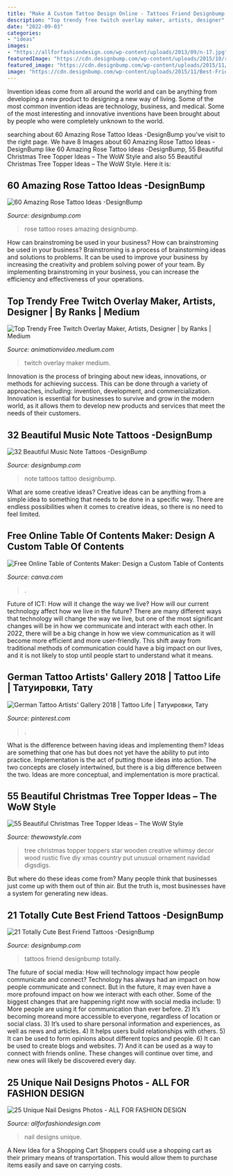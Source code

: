 ```yaml
---
title: "Make A Custom Tattoo Design Online - Tattoos Friend Designbump Totally"
description: "Top trendy free twitch overlay maker, artists, designer"
date: "2022-09-03"
categories:
- "ideas"
images:
- "https://allforfashiondesign.com/wp-content/uploads/2013/09/n-17.jpg"
featuredImage: "https://cdn.designbump.com/wp-content/uploads/2015/10/roses600_803.jpg"
featured_image: "https://cdn.designbump.com/wp-content/uploads/2015/11/Best-Friend-Tattoos.jpg"
image: "https://cdn.designbump.com/wp-content/uploads/2015/11/Best-Friend-Tattoos.jpg"
---
```



Invention ideas come from all around the world and can be anything from developing a new product to designing a new way of living. Some of the most common invention ideas are technology, business, and medical. Some of the most interesting and innovative inventions have been brought about by people who were completely unknown to the world.

	

		
searching about 60 Amazing Rose Tattoo Ideas -DesignBump you've visit to the right page. We have 8 Images about 60 Amazing Rose Tattoo Ideas -DesignBump like 60 Amazing Rose Tattoo Ideas -DesignBump, 55 Beautiful Christmas Tree Topper Ideas – The WoW Style and also 55 Beautiful Christmas Tree Topper Ideas – The WoW Style. Here it is:
		
    
## 60 Amazing Rose Tattoo Ideas -DesignBump

<img loading=lazy src="https://cdn.designbump.com/wp-content/uploads/2015/10/roses600_803.jpg" onerror="this.onerror=null;this.src='https://tse1.mm.bing.net/th?id=OIP.Wq6_V8II9_t0d3ZLIY8ejAHaJ6&amp;pid=15.1';" alt="60 Amazing Rose Tattoo Ideas -DesignBump">

_Source: designbump.com_

>rose tattoo roses amazing designbump. 

	

How can brainstroming be used in your business?
How can brainstroming be used in your business? Brainstroming is a process of brainstorming ideas and solutions to problems. It can be used to improve your business by increasing the creativity and problem solving power of your team. By implementing brainstroming in your business, you can increase the efficiency and effectiveness of your operations.

    
## Top Trendy Free Twitch Overlay Maker, Artists, Designer | By Ranks | Medium

<img loading=lazy src="https://miro.medium.com/max/600/1*1Sjd_nWafES-BExq9_WrvA.jpeg" onerror="this.onerror=null;this.src='https://tse4.mm.bing.net/th?id=OIP.Q-y9XG8z-RZAOdhR322X2gHaEK&amp;pid=15.1';" alt="Top Trendy Free Twitch Overlay Maker, Artists, Designer | by Ranks | Medium">

_Source: animationvideo.medium.com_

>twitch overlay maker medium. 

	

Innovation is the process of bringing about new ideas, innovations, or methods for achieving success. This can be done through a variety of approaches, including: invention, development, and commercialization. Innovation is essential for businesses to survive and grow in the modern world, as it allows them to develop new products and services that meet the needs of their customers.

    
## 32 Beautiful Music Note Tattoos -DesignBump

<img loading=lazy src="https://cdn.designbump.com/wp-content/uploads/2015/10/music-note-tattoo-ideas11.jpg" onerror="this.onerror=null;this.src='https://tse1.mm.bing.net/th?id=OIP.zQ6WKBeYeYRIWQIu7MEJZgHaJ5&amp;pid=15.1';" alt="32 Beautiful Music Note Tattoos -DesignBump">

_Source: designbump.com_

>note tattoos tattoo designbump. 

	

What are some creative ideas?
Creative ideas can be anything from a simple idea to something that needs to be done in a specific way. There are endless possibilities when it comes to creative ideas, so there is no need to feel limited.

    
## Free Online Table Of Contents Maker: Design A Custom Table Of Contents

<img loading=lazy src="https://static-cse.canva.com/blob/390974/1131w-sRDA2JHMbsE.jpg" onerror="this.onerror=null;this.src='https://tse4.mm.bing.net/th?id=OIP.QtKuvqaGTMVqWoLZTEwAawHaKe&amp;pid=15.1';" alt="Free Online Table of Contents Maker: Design a Custom Table of Contents">

_Source: canva.com_

>. 

	

Future of ICT: How will it change the way we live?
How will our current technology affect how we live in the future? 
There are many different ways that technology will change the way we live, but one of the most significant changes will be in how we communicate and interact with each other. In 2022, there will be a big change in how we view communication as it will become more efficient and more user-friendly. This shift away from traditional methods of communication could have a big impact on our lives, and it is not likely to stop until people start to understand what it means.

    
## German Tattoo Artists&#039; Gallery 2018 | Tattoo Life | Татуировки, Тату

<img loading=lazy src="https://i.pinimg.com/736x/28/63/2e/28632eef0c5348e784c59814efc6d4f0.jpg" onerror="this.onerror=null;this.src='https://tse4.mm.bing.net/th?id=OIP.Woc_qdIcgxHwMeTuySBpxQHaKQ&amp;pid=15.1';" alt="German Tattoo Artists&#039; Gallery 2018 | Tattoo Life | Татуировки, Тату">

_Source: pinterest.com_

>. 

	

What is the difference between having ideas and implementing them?
Ideas are something that one has but does not yet have the ability to put into practice. Implementation is the act of putting those ideas into action. The two concepts are closely intertwined, but there is a big difference between the two. Ideas are more conceptual, and implementation is more practical.

    
## 55 Beautiful Christmas Tree Topper Ideas – The WoW Style

<img loading=lazy src="http://thewowstyle.com/wp-content/uploads/2014/11/367.jpg" onerror="this.onerror=null;this.src='https://tse2.mm.bing.net/th?id=OIP.FzrOlPC4ZmYgpC2UoKTIVgHaKQ&amp;pid=15.1';" alt="55 Beautiful Christmas Tree Topper Ideas – The WoW Style">

_Source: thewowstyle.com_

>tree christmas topper toppers star wooden creative whimsy decor wood rustic five diy xmas country put unusual ornament navidad digsdigs. 

	

But where do these ideas come from? Many people think that businesses just come up with them out of thin air. But the truth is, most businesses have a system for generating new ideas.

    
## 21 Totally Cute Best Friend Tattoos -DesignBump

<img loading=lazy src="https://cdn.designbump.com/wp-content/uploads/2015/11/Best-Friend-Tattoos.jpg" onerror="this.onerror=null;this.src='https://tse2.mm.bing.net/th?id=OIP.7I5ViYmfIU4cSrl_4iO_CQHaG6&amp;pid=15.1';" alt="21 Totally Cute Best Friend Tattoos -DesignBump">

_Source: designbump.com_

>tattoos friend designbump totally. 

	

The future of social media: How will technology impact how people communicate and connect?
Technology has always had an impact on how people communicate and connect. But in the future, it may even have a more profound impact on how we interact with each other. Some of the biggest changes that are happening right now with social media include: 1) More people are using it for communication than ever before. 2) It’s becoming moreand more accessible to everyone, regardless of location or social class. 3) It’s used to share personal information and experiences, as well as news and articles. 4) It helps users build relationships with others. 5) It can be used to form opinions about different topics and people. 6) It can be used to create blogs and websites. 7) And it can be used as a way to connect with friends online. These changes will continue over time, and new ones will likely be discovered every day.

    
## 25 Unique Nail Designs Photos - ALL FOR FASHION DESIGN

<img loading=lazy src="https://allforfashiondesign.com/wp-content/uploads/2013/09/n-17.jpg" onerror="this.onerror=null;this.src='https://tse2.mm.bing.net/th?id=OIP.KcERCc7ZMOjMrrb9Z9Ea3AHaJ3&amp;pid=15.1';" alt="25 Unique Nail Designs Photos - ALL FOR FASHION DESIGN">

_Source: allforfashiondesign.com_

>nail designs unique. 

	

A New Idea for a Shopping Cart
Shoppers could use a shopping cart as their primary means of transportation. This would allow them to purchase items easily and save on carrying costs.

